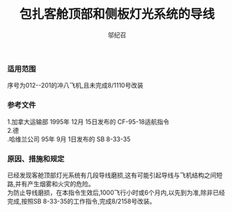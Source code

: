 ﻿---
amendno: 39-1596  
cadno: CAD1996-DHC8-01  
title: 包扎客舱顶部和侧板灯光系统的导线  
publishdate: 1996-03-06  
effdate: 1996-03-06  
acmodels: ["DHC8"]  
tags: []  
engs: []  
pns: []  
mfrs: ["DH"]  
admins: 华东管理局  
author: 邬纪召  
---
  
### 适用范围  
序号为012--201的冲八飞机,且未完成8/1110号改装  
  
<!--more-->  
### 参考文件  
  1.加拿大运输部 1995年 12月 15日发布的 CF-95-18适航指令  
  2.德  
.哈维兰公司 95年 9月 1日发布的 SB 8-33-35  
  
### 原因、措施和规定  

  已经发现客舱顶部灯光系统有几段导线磨损,这有可能引起导线与飞机结构之间短路,并有产生烟雾和火灾的危险。  
  为防止导线磨损，在本指令生效后,1000飞行小时或6个月内,以先到为准,除非已经完成,按照SB 8-33-35的工作指令,完成8/2158号改装。  
